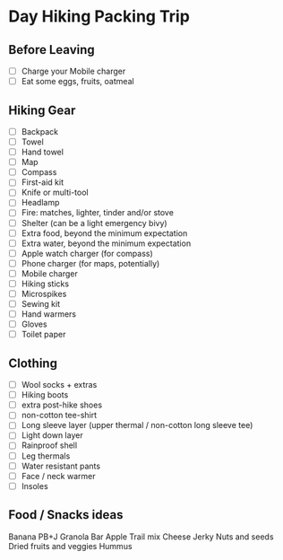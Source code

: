 # Day Hiking Packing Trip

## Before Leaving

- [ ] Charge your Mobile charger
- [ ] Eat some eggs, fruits, oatmeal

## Hiking Gear

- [ ] Backpack
- [ ] Towel
- [ ] Hand towel
- [ ] Map
- [ ] Compass
- [ ] First-aid kit
- [ ] Knife or multi-tool
- [ ] Headlamp
- [ ] Fire: matches, lighter, tinder and/or stove
- [ ] Shelter (can be a light emergency bivy)
- [ ] Extra food, beyond the minimum expectation
- [ ] Extra water, beyond the minimum expectation
- [ ] Apple watch charger (for compass)
- [ ] Phone charger (for maps, potentially)
- [ ] Mobile charger
- [ ] Hiking sticks
- [ ] Microspikes
- [ ] Sewing kit
- [ ] Hand warmers
- [ ] Gloves
- [ ] Toilet paper

## Clothing

- [ ] Wool socks + extras
- [ ] Hiking boots 
- [ ] extra post-hike shoes
- [ ] non-cotton tee-shirt
- [ ] Long sleeve layer (upper thermal / non-cotton long sleeve tee)
- [ ] Light down layer
- [ ] Rainproof shell
- [ ] Leg thermals
- [ ] Water resistant pants
- [ ] Face / neck warmer
- [ ] Insoles

## Food / Snacks ideas

Banana
PB+J
Granola Bar
Apple
Trail mix
Cheese
Jerky
Nuts and seeds
Dried fruits and veggies
Hummus
